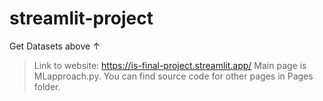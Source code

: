 # streamlit-project
Get Datasets above ↑
> Link to website: https://is-final-project.streamlit.app/
> Main page is MLapproach.py. You can find source code for other pages in Pages folder.
